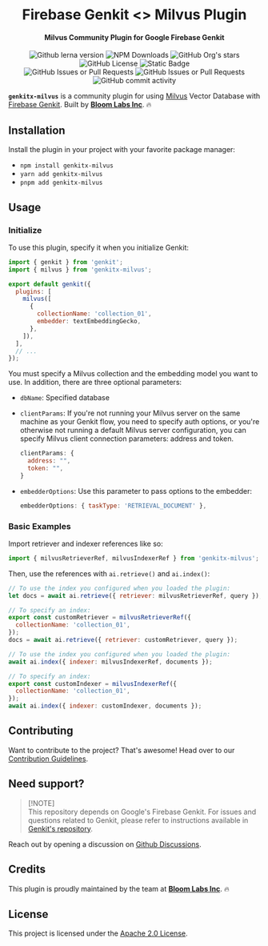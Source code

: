 <h1 align="center">Firebase Genkit <> Milvus Plugin</h1>

<h4 align="center">Milvus Community Plugin for Google Firebase Genkit</h4>

<div align="center">
   <img alt="Github lerna version" src="https://img.shields.io/github/lerna-json/v/BloomLabsInc/genkit-plugins?label=version">
   <img alt="NPM Downloads" src="https://img.shields.io/npm/dw/genkitx-groq">
   <img alt="GitHub Org's stars" src="https://img.shields.io/github/stars/BloomLabsInc?style=social">
   <img alt="GitHub License" src="https://img.shields.io/github/license/BloomLabsInc/genkit-plugins">
   <img alt="Static Badge" src="https://img.shields.io/badge/yes-a?label=maintained">
</div>

<div align="center">
   <img alt="GitHub Issues or Pull Requests" src="https://img.shields.io/github/issues/BloomLabsInc/genkit-plugins?color=blue">
   <img alt="GitHub Issues or Pull Requests" src="https://img.shields.io/github/issues-pr/BloomLabsInc/genkit-plugins?color=blue">
   <img alt="GitHub commit activity" src="https://img.shields.io/github/commit-activity/m/BloomLabsInc/genkit-plugins">
</div>

**`genkitx-milvus`** is a community plugin for using [Milvus](https://milvus.io/) Vector Database with
[Firebase Genkit](https://github.com/firebase/genkit). Built by [**Bloom Labs Inc**](https://github.com/BloomLabsInc). 🔥

## Installation

Install the plugin in your project with your favorite package manager:

- `npm install genkitx-milvus`
- `yarn add genkitx-milvus`
- `pnpm add genkitx-milvus`

## Usage

### Initialize

To use this plugin, specify it when you initialize Genkit:

```js
import { genkit } from 'genkit';
import { milvus } from 'genkitx-milvus';

export default genkit({
  plugins: [
    milvus([
      {
        collectionName: 'collection_01',
        embedder: textEmbeddingGecko,
      },
    ]),
  ],
  // ...
});
```

You must specify a Milvus collection and the embedding model you want to use. In
addition, there are three optional parameters:

- `dbName`: Specified database

- `clientParams`: If you're not running your Milvus server on the same machine
  as your Genkit flow, you need to specify auth options, or you're otherwise not
  running a default Milvus server configuration, you can specify Milvus client connection parameters: address and token.

  ```js
  clientParams: {
    address: "",
    token: "",
  }
  ```

- `embedderOptions`: Use this parameter to pass options to the embedder:

  ```js
  embedderOptions: { taskType: 'RETRIEVAL_DOCUMENT' },
  ```

### Basic Examples

Import retriever and indexer references like so:

```js
import { milvusRetrieverRef, milvusIndexerRef } from 'genkitx-milvus';
```

Then, use the references with `ai.retrieve()` and `ai.index()`:

```js
// To use the index you configured when you loaded the plugin:
let docs = await ai.retrieve({ retriever: milvusRetrieverRef, query });

// To specify an index:
export const customRetriever = milvusRetrieverRef({
  collectionName: 'collection_01',
});
docs = await ai.retrieve({ retriever: customRetriever, query });
```

```js
// To use the index you configured when you loaded the plugin:
await ai.index({ indexer: milvusIndexerRef, documents });

// To specify an index:
export const customIndexer = milvusIndexerRef({
  collectionName: 'collection_01',
});
await ai.index({ indexer: customIndexer, documents });
```

## Contributing

Want to contribute to the project? That's awesome! Head over to our [Contribution Guidelines](https://github.com/BloomLabsInc/genkit-plugins/blob/main/CONTRIBUTING.md).

## Need support?

> \[!NOTE\]\
> This repository depends on Google's Firebase Genkit. For issues and questions related to Genkit, please refer to instructions available in [Genkit's repository](https://github.com/firebase/genkit).

Reach out by opening a discussion on [Github Discussions](https://github.com/BloomLabsInc/genkit-plugins/discussions).

## Credits

This plugin is proudly maintained by the team at [**Bloom Labs Inc**](https://github.com/BloomLabsInc). 🔥

## License

This project is licensed under the [Apache 2.0 License](https://github.com/BloomLabsInc/genkit-plugins/blob/main/LICENSE).

